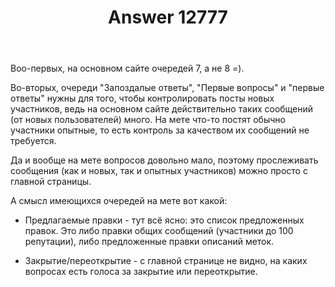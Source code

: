 ﻿---
title: "Answer 12777"
se.owner.user_id: 532877
se.owner.display_name: "Зонтик"
se.owner.link: "https://ru.meta.stackoverflow.com/users/532877/%d0%97%d0%be%d0%bd%d1%82%d0%b8%d0%ba"
se.answer_id: 12777
se.question_id: 12776
se.post_type: answer
se.is_accepted: False
---
<p>Воо-первых, на основном сайте очередей 7, а не 8 =).</p>
<p>Во-вторых,
очереди &quot;Запоздалые ответы&quot;, &quot;Первые вопросы&quot; и &quot;первые ответы&quot; нужны для того, чтобы контролировать посты новых участников, ведь на основном сайте действительно таких сообщений  (от новых пользователей) много. На мете что-то постят обычно участники опытные, то есть контроль за качеством их сообщений не требуется.</p>
<p>Да и вообще на мете вопросов довольно мало, поэтому прослеживать сообщения (как и новых, так и опытных участников) можно просто с главной страницы.</p>
<p>А смысл имеющихся очередей на мете вот какой:</p>
<ul>
<li><p>Предлагаемые правки - тут всё ясно: это список предложенных правок. Это либо правки общих сообщений (участники до 100 репутации), либо предложенные правки описаний меток.</p>
</li>
<li><p>Закрытие/переоткрытие - с главной странице не видно, на каких  вопросах есть голоса за закрытие или переоткрытие.</p>
</li>
</ul>
